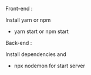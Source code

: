 Front-end :

Install yarn or npm

- yarn start or npm start

Back-end :

Install dependencies and

- npx nodemon
  for start server
